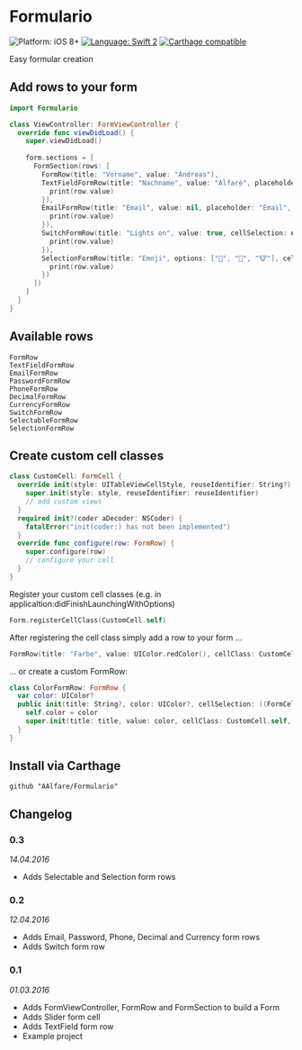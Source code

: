 # Formulario
![Platform: iOS 8+](https://img.shields.io/badge/platform-iOS%208%2B-blue.svg?style=flat)
[![Language: Swift 2](https://img.shields.io/badge/language-swift2-f48041.svg?style=flat)](https://developer.apple.com/swift)
[![Carthage compatible](https://img.shields.io/badge/Carthage-compatible-4BC51D.svg?style=flat)](https://github.com/Carthage/Carthage)

Easy formular creation

## Add rows to your form

```swift
import Formulario

class ViewController: FormViewController {
  override func viewDidLoad() {
    super.viewDidLoad()
    
    form.sections = [
      FormSection(rows: [
        FormRow(title: "Vorname", value: "Andreas"),
        TextFieldFormRow(title: "Nachname", value: "Alfarè", placeholder: "Nachname", cellSelection: nil, valueChanged: { (row) -> Void in
          print(row.value)
        }),
        EmailFormRow(title: "Email", value: nil, placeholder: "Email", cellSelection: nil, valueChanged: { (row) -> Void in
          print(row.value)
        }),
        SwitchFormRow(title: "Lights on", value: true, cellSelection: nil, valueChanged: { (row) in
          print(row.value)
        }),
        SelectionFormRow(title: "Emoji", options: ["🐣", "👸", "🐮"], cellSelection: nil, valueChanged: { (row) in
          print(row.value)
        })
      ])
    ]
  }
}
```

## Available rows
```
FormRow
TextFieldFormRow
EmailFormRow
PasswordFormRow
PhoneFormRow
DecimalFormRow
CurrencyFormRow
SwitchFormRow
SelectableFormRow
SelectionFormRow
```

## Create custom cell classes
```swift
class CustomCell: FormCell {
  override init(style: UITableViewCellStyle, reuseIdentifier: String?) {
    super.init(style: style, reuseIdentifier: reuseIdentifier)
    // add custom views
  }
  required init?(coder aDecoder: NSCoder) {
    fatalError("init(coder:) has not been implemented")
  }
  override func configure(row: FormRow) {
    super.configure(row)
    // configure your cell
  }
}
```

Register your custom cell classes (e.g. in applicaltion:didFinishLaunchingWithOptions)
```swift
Form.registerCellClass(CustomCell.self)
```

After registering the cell class simply add a row to your form …
```swift
FormRow(title: "Farbe", value: UIColor.redColor(), cellClass: CustomCell.self, cellSelection: nil, valueChanged: nil)
```

… or create a custom FormRow:
```swift
class ColorFormRow: FormRow {
  var color: UIColor?
  public init(title: String?, color: UIColor?, cellSelection: ((FormCell) -> Void)?, valueChanged: ((FormRow) -> Void)?) {
    self.color = color
    super.init(title: title, value: color, cellClass: CustomCell.self, cellSelection: cellSelection, valueChanged: valueChanged)
  }
}
```

## Install via Carthage
```
github "AAlfare/Formulario"
```

## Changelog

### 0.3
*14.04.2016*
- Adds Selectable and Selection form rows

### 0.2
*12.04.2016*
- Adds Email, Password, Phone, Decimal and Currency form rows
- Adds Switch form row

### 0.1
*01.03.2016*
- Adds FormViewController, FormRow and FormSection to build a Form
- Adds Slider form cell
- Adds TextField form row
- Example project
